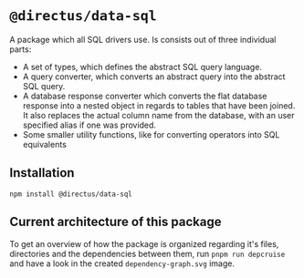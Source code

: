 # `@directus/data-sql`

A package which all SQL drivers use. Is consists out of three individual parts:

- A set of types, which defines the abstract SQL query language.
- A query converter, which converts an abstract query into the abstract SQL query.
- A database response converter which converts the flat database response into a nested object in regards to tables that have been joined. It also replaces the actual column name from the database, with an user specified alias if one was provided.   
- Some smaller utility functions, like for converting operators into SQL equivalents 

## Installation

```
npm install @directus/data-sql
```

## Current architecture of this package

To get an overview of how the package is organized regarding it's files, directories and the dependencies between them,
run `pnpm run depcruise` and have a look in the created `dependency-graph.svg` image.
